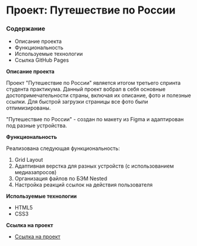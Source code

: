 # Проект: Путешествие по России

### Содержание
* Описание проекта
* Функциональность
* Используемые технологии
* Ссылка GitHub Pages


**Описание проекта**

Проект "Путешествие по России" является итогом третьего спринта студента практикума. Данный проект вобрал в себя основные достопримечательности страны, включая их описание, фото и полезные ссылки. Для быстрой загрузки страницы все фото были отпимизированы.

"Путешествие по России" - создан по макету из Figma и адаптирован под разные устройства.


**Функциональность**

Реализована следующая функциональность:
1. Grid Layout
2. Адаптивная верстка для разных устройств (с использованием медиазапросов)
3. Организация файлов по БЭМ Nested
4. Настройка реакций ссылок на действия пользователя


**Используемые технологии**

* HTML5
* CSS3


**Ссылка на проект**

* [Cсылка на проект](https://www.figma.com/file/5S2WSbEFL6awjVWJ0NWL8Q/Sprint-3_-Russia-_-desktop-mobile?node-id=28503%3A0)

